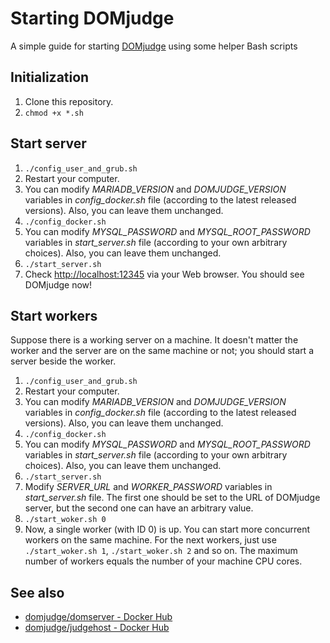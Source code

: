 # Starting DOMjudge
A simple guide for starting [DOMjudge](http://domjudge.org) using some helper Bash scripts

## Initialization

1. Clone this repository.
2. ```chmod +x *.sh```

## Start server

1. ```./config_user_and_grub.sh```
2. Restart your computer.
3. You can modify *MARIADB_VERSION* and *DOMJUDGE_VERSION* variables in *config_docker.sh* file (according to the latest released versions). Also, you can leave them unchanged.
4. ```./config_docker.sh```
5. You can modify *MYSQL_PASSWORD* and *MYSQL_ROOT_PASSWORD* variables in *start_server.sh* file (according to your own arbitrary choices). Also, you can leave them unchanged.
6. ```./start_server.sh```
7. Check [http://localhost:12345](http://localhost:12345) via your Web browser. You should see DOMjudge now!

## Start workers

Suppose there is a working server on a machine. It doesn't matter the worker and the server are on the same machine or not; you should start a server beside the worker.

1. ```./config_user_and_grub.sh```
2. Restart your computer.
3. You can modify *MARIADB_VERSION* and *DOMJUDGE_VERSION* variables in *config_docker.sh* file (according to the latest released versions). Also, you can leave them unchanged.
4. ```./config_docker.sh```
5. You can modify *MYSQL_PASSWORD* and *MYSQL_ROOT_PASSWORD* variables in *start_server.sh* file (according to your own arbitrary choices). Also, you can leave them unchanged.
6. ```./start_server.sh```
7. Modify *SERVER_URL* and *WORKER_PASSWORD* variables in *start_server.sh* file. The first one should be set to the URL of DOMjudge server, but the second one can have an arbitrary value.
8. ```./start_woker.sh 0```
9. Now, a single worker (with ID 0) is up. You can start more concurrent workers on the same machine. For the next workers, just use ```./start_woker.sh 1```, ```./start_woker.sh 2``` and so on. The maximum number of workers equals the number of your machine CPU cores.

## See also

- [domjudge/domserver - Docker Hub](https://hub.docker.com/r/domjudge/domserver)
- [domjudge/judgehost - Docker Hub](https://hub.docker.com/r/domjudge/judgehost)

